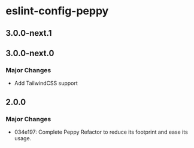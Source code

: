 # eslint-config-peppy

## 3.0.0-next.1

## 3.0.0-next.0

### Major Changes

- Add TailwindCSS support

## 2.0.0

### Major Changes

- 034e197: Complete Peppy Refactor to reduce its footprint and ease its usage.
